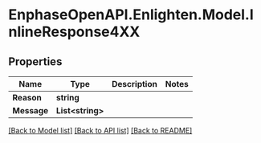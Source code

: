 # EnphaseOpenAPI.Enlighten.Model.InlineResponse4XX

## Properties

Name | Type | Description | Notes
------------ | ------------- | ------------- | -------------
**Reason** | **string** |  | 
**Message** | **List&lt;string&gt;** |  | 

[[Back to Model list]](../README.md#documentation-for-models) [[Back to API list]](../README.md#documentation-for-api-endpoints) [[Back to README]](../README.md)

